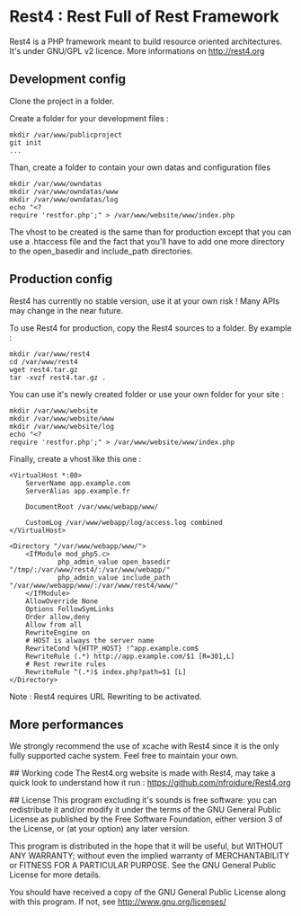 # Rest4 : Rest Full of Rest Framework

Rest4 is a PHP framework meant to build resource oriented architectures.
It's under GNU/GPL v2 licence. More informations on http://rest4.org

## Development config

Clone the project in a folder.

Create a folder for your development files :

    mkdir /var/www/publicproject
    git init
    ...

Than, create a folder to contain your own datas and configuration files

    mkdir /var/www/owndatas
    mkdir /var/www/owndatas/www
    mkdir /var/www/owndatas/log
    echo "<?
    require 'restfor.php';" > /var/www/website/www/index.php

The vhost to be created is the same than for production except that you can
use a .htaccess file and the fact that you'll have to add one more directory
to the open_basedir and include_path directories.

## Production config

Rest4 has currently no stable version, use it at your own risk ! Many APIs
may change in the near future.

To use Rest4 for production, copy the Rest4 sources to a folder. By example :

    mkdir /var/www/rest4
    cd /var/www/rest4
    wget rest4.tar.gz
    tar -xvzf rest4.tar.gz .

You can use it's newly created folder or use your own folder for your site :

    mkdir /var/www/website
    mkdir /var/www/website/www
    mkdir /var/www/website/log
    echo "<?
    require 'restfor.php';" > /var/www/website/www/index.php

Finally, create a vhost like this one :

	<VirtualHost *:80>
		ServerName app.example.com
		ServerAlias app.example.fr

		DocumentRoot /var/www/webapp/www/

		CustomLog /var/www/webapp/log/access.log combined
	</VirtualHost>

	<Directory "/var/www/webapp/www/">
		<IfModule mod_php5.c>
		        php_admin_value open_basedir "/tmp/:/var/www/rest4/:/var/www/webapp/"
		        php_admin_value include_path "/var/www/webapp/www/:/var/www/rest4/www/"
		</IfModule>
		AllowOverride None
		Options FollowSymLinks
		Order allow,deny
		Allow from all
		RewriteEngine on
		# HOST is always the server name
		RewriteCond %{HTTP_HOST} !^app.example.com$
		RewriteRule (.*) http://app.example.com/$1 [R=301,L]
		# Rest rewrite rules
		RewriteRule ^(.*)$ index.php?path=$1 [L]
	</Directory>

Note : Rest4 requires URL Rewriting to be activated.

## More performances
We strongly recommend the use of xcache with Rest4 since it is the only
fully supported cache system. Feel free to maintain your own.

## Working code
The Rest4.org website is made with Rest4, may take a quick look to understand
how it run : https://github.com/nfroidure/Rest4.org

## License
This program excluding it's sounds is free software: you can redistribute it and/or modify it under the terms of the GNU General Public License as published by the Free Software Foundation, either version 3 of the License, or (at your option) any later version.

This program is distributed in the hope that it will be useful, but WITHOUT ANY WARRANTY; without even the implied warranty of MERCHANTABILITY or FITNESS FOR A PARTICULAR PURPOSE.  See the GNU General Public License for more details.

You should have received a copy of the GNU General Public License along with this program.  If not, see <http://www.gnu.org/licenses/>
